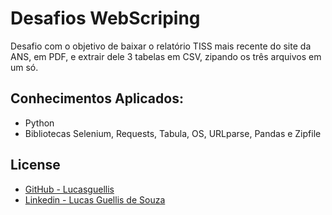 # Desafios WebScriping

Desafio com o objetivo de baixar o relatório TISS mais recente do site da ANS, em PDF, e extrair dele 3 tabelas em CSV, zipando os três arquivos em um só.


## Conhecimentos Aplicados:

- Python
- Bibliotecas Selenium, Requests, Tabula, OS, URLparse, Pandas e Zipfile
 
 
 ##  License

- [GitHub - Lucasguellis](https://github.com/lucasguellis)
- [Linkedin - Lucas Guellis de Souza](https://www.linkedin.com/in/lucas-guellis-de-souza-7573a1196/)